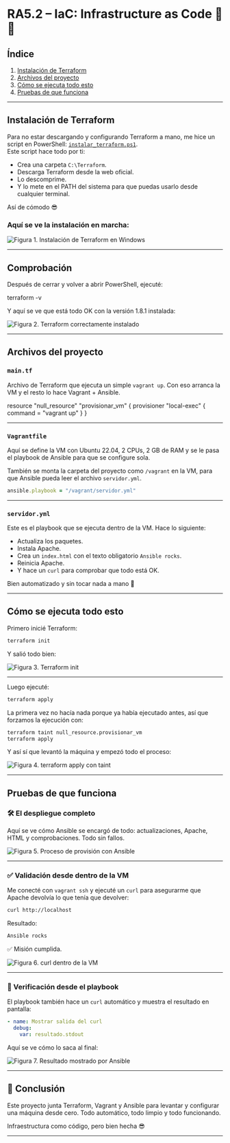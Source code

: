# RA5.2 – IaC: Infrastructure as Code 🧰🚀

## Índice
1. [Instalación de Terraform](#instalación-de-terraform)
2. [Archivos del proyecto](#archivos-del-proyecto)
3. [Cómo se ejecuta todo esto](#cómo-se-ejecuta-todo-esto)
4. [Pruebas de que funciona](#pruebas-de-que-funciona)

---

## Instalación de Terraform

Para no estar descargando y configurando Terraform a mano, me hice un script en PowerShell: [`instalar_terraform.ps1`](assets/instalar_terraform.ps1).  
Este script hace todo por ti:

- Crea una carpeta `C:\Terraform`.
- Descarga Terraform desde la web oficial.
- Lo descomprime.
- Y lo mete en el PATH del sistema para que puedas usarlo desde cualquier terminal.

Así de cómodo 😎

### Aquí se ve la instalación en marcha:

![Figura 1. Instalación de Terraform en Windows](assets/Captura1.png)

---

## Comprobación

Después de cerrar y volver a abrir PowerShell, ejecuté:


terraform -v


Y aquí se ve que está todo OK con la versión 1.8.1 instalada:

![Figura 2. Terraform correctamente instalado](assets/Captura2.png)

---

## Archivos del proyecto

### `main.tf`

Archivo de Terraform que ejecuta un simple `vagrant up`. Con eso arranca la VM y el resto lo hace Vagrant + Ansible.


resource "null_resource" "provisionar_vm" {
  provisioner "local-exec" {
    command = "vagrant up"
  }
}


---

### `Vagrantfile`

Aquí se define la VM con Ubuntu 22.04, 2 CPUs, 2 GB de RAM y se le pasa el playbook de Ansible para que se configure sola.

También se monta la carpeta del proyecto como `/vagrant` en la VM, para que Ansible pueda leer el archivo `servidor.yml`.

```ruby
ansible.playbook = "/vagrant/servidor.yml"
```

---

### `servidor.yml`

Este es el playbook que se ejecuta dentro de la VM. Hace lo siguiente:

* Actualiza los paquetes.
* Instala Apache.
* Crea un `index.html` con el texto obligatorio `Ansible rocks`.
* Reinicia Apache.
* Y hace un `curl` para comprobar que todo está OK.

Bien automatizado y sin tocar nada a mano 💪

---

## Cómo se ejecuta todo esto

Primero inicié Terraform:

```bash
terraform init
```

Y salió todo bien:

![Figura 3. Terraform init](assets/Captura3.png)

---

Luego ejecuté:

```bash
terraform apply
```

La primera vez no hacía nada porque ya había ejecutado antes, así que forzamos la ejecución con:

```bash
terraform taint null_resource.provisionar_vm
terraform apply
```

Y así sí que levantó la máquina y empezó todo el proceso:

![Figura 4. terraform apply con taint](assets/Captura4.png)

---

## Pruebas de que funciona

### 🛠️ El despliegue completo

Aquí se ve cómo Ansible se encargó de todo: actualizaciones, Apache, HTML y comprobaciones. Todo sin fallos.

![Figura 5. Proceso de provisión con Ansible](assets/Captura5.png)

---

### ✅ Validación desde dentro de la VM

Me conecté con `vagrant ssh` y ejecuté un `curl` para asegurarme que Apache devolvía lo que tenía que devolver:

```bash
curl http://localhost
```

Resultado:

```bash
Ansible rocks
```

✅ Misión cumplida.

![Figura 6. curl dentro de la VM](assets/Captura6.png)

---

### 🧠 Verificación desde el playbook

El playbook también hace un `curl` automático y muestra el resultado en pantalla:

```yaml
- name: Mostrar salida del curl
  debug:
    var: resultado.stdout
```

Aquí se ve cómo lo saca al final:

![Figura 7. Resultado mostrado por Ansible](assets/Captura7.png)

---

## 🎉 Conclusión

Este proyecto junta Terraform, Vagrant y Ansible para levantar y configurar una máquina desde cero.
Todo automático, todo limpio y todo funcionando.

Infraestructura como código, pero bien hecha 😎

---
